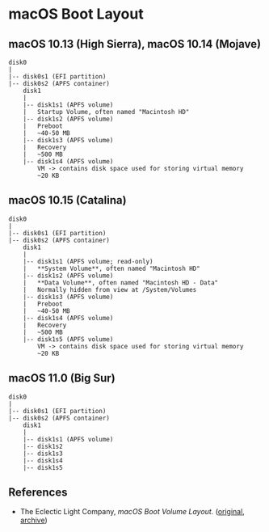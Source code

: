 # macOS Boot Layout

## macOS 10.13 (High Sierra), macOS 10.14 (Mojave)

```
disk0
|
|-- disk0s1 (EFI partition)
|-- disk0s2 (APFS container)
    disk1
    |
    |-- disk1s1 (APFS volume)
    |   Startup Volume, often named "Macintosh HD"
    |-- disk1s2 (APFS volume)
    |   Preboot
    |   ~40-50 MB
    |-- disk1s3 (APFS volume)
    |   Recovery
    |   ~500 MB
    |-- disk1s4 (APFS volume)
        VM -> contains disk space used for storing virtual memory
        ~20 KB
```

## macOS 10.15 (Catalina)

```
disk0
|
|-- disk0s1 (EFI partition)
|-- disk0s2 (APFS container)
    disk1
    |
    |-- disk1s1 (APFS volume; read-only)
    |   **System Volume**, often named "Macintosh HD"
    |-- disk1s2 (APFS volume)
    |   **Data Volume**, often named "Macintosh HD - Data"
    |   Normally hidden from view at /System/Volumes
    |-- disk1s3 (APFS volume)
    |   Preboot
    |   ~40-50 MB
    |-- disk1s4 (APFS volume)
    |   Recovery
    |   ~500 MB
    |-- disk1s5 (APFS volume)
        VM -> contains disk space used for storing virtual memory
        ~20 KB
```

## macOS 11.0 (Big Sur)

```
disk0
|
|-- disk0s1 (EFI partition)
|-- disk0s2 (APFS container)
    disk1
    |
    |-- disk1s1 (APFS volume)
    |-- disk1s2
    |-- disk1s3
    |-- disk1s4
    |-- disk1s5

```

## References

- The Eclectic Light Company, _macOS Boot Volume Layout._ ([original](https://eclecticlight.co/2020/09/16/boot-volume-layout/), [archive](https://archive.is/6rtLp))
